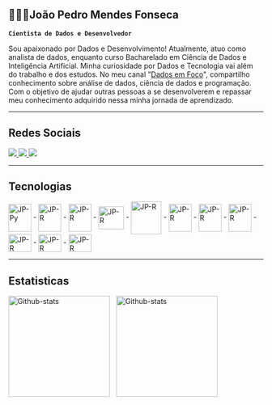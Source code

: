 ## 🧑🏾‍💻João Pedro Mendes Fonseca

**`Cientista de Dados e Desenvolvedor`**

Sou apaixonado por Dados e Desenvolvimento!
Atualmente, atuo como analista de dados, enquanto curso Bacharelado em Ciência de Dados e Inteligência Artificial.
Minha curiosidade por Dados e Tecnologia vai além do trabalho e dos estudos. No meu canal "[Dados em Foco](https://www.youtube.com/@dados_em_foco)", compartilho conhecimento sobre análise de dados, ciência de dados e programação. Com o objetivo de ajudar outras pessoas a se desenvolverem e repassar meu conhecimento adquirido nessa minha jornada de aprendizado.

---

## Redes Sociais

<div>
<a href = "https://www.linkedin.com/in/jo%C3%A3o-pedro-mendes-fonseca-864455219 " target="_blank"><img src="https://img.shields.io/badge/LinkedIn-0077B5?style=for-the-badge&logo=linkedin&logoColor=white" target="">
</a>
<a href="http://www.youtube.com/@dados_em_foco" target="_blank"><img src="https://img.shields.io/badge/YouTube-FF0000?style=for-the-badge&logo=youtube&logoColor=white" target="_blank">
</a>
<a href="jmendesfonseca7@gmail.com" target="_blank"><img src="https://img.shields.io/badge/Gmail-D14836?style=for-the-badge&logo=gmail&logoColor=white" target="_blank">
</a>
</div>

---

## Tecnologias

<div style="display: inline_block">
  <img align="center" alt="JP-Py" height="55" width="45" src="https://cdn.jsdelivr.net/gh/devicons/devicon@latest/icons/python/python-original.svg"> -
  <img align="center" alt="JP-R" height="55" width="45" src="https://cdn.jsdelivr.net/gh/devicons/devicon@latest/icons/r/r-original.svg"> -
  <img align="center" alt="JP-R" height="55" width="45" src="https://cdn.jsdelivr.net/gh/devicons/devicon@latest/icons/jupyter/jupyter-original-wordmark.svg"> - 
  <img align="center" alt="JP-R" height="45" width="50" src="https://cdn.freelogovectors.net/wp-content/uploads/2023/11/power-bi-logo-freelogovectors.net_.png"> - 
  <img align="center" alt="JP-R" height="65" width="60" src="https://static.vecteezy.com/system/resources/previews/022/100/783/non_2x/microsoft-excel-logo-transparent-free-png.png"> -
  <img align="center" alt="JP-R" height="55" width="45" src="https://cdn.jsdelivr.net/gh/devicons/devicon@latest/icons/mysql/mysql-original-wordmark.svg"> -
  <img align="center" alt="JP-R" height="55" width="45" src="https://cdn.jsdelivr.net/gh/devicons/devicon@latest/icons/microsoftsqlserver/microsoftsqlserver-plain-wordmark.svg"> -
  <img align="center" alt="JP-R" height="55" width="45" src="https://cdn.jsdelivr.net/gh/devicons/devicon@latest/icons/amazonwebservices/amazonwebservices-plain-wordmark.svg"> -
  <img align="center" alt="JP-R" height="35" width="45" src="https://cdn.jsdelivr.net/gh/devicons/devicon@latest/icons/figma/figma-original.svg"> - 
  <img align="center" alt="JP-R" height="35" width="45" src="https://cdn.jsdelivr.net/gh/devicons/devicon@latest/icons/html5/html5-original.svg"> - 
  <img align="center" alt="JP-R" height="35" width="45" src="https://cdn.jsdelivr.net/gh/devicons/devicon@latest/icons/css3/css3-original.svg"> 
</div>

---

## Estatisticas
<p>
  <img 
    align="left" 
    alt="Github-stats" 
    height="200"
    style ="padding-right: 10px;" 
    src="https://github-readme-stats.vercel.app/api?username=JP-1077&show_icons=true&theme=gruvbox&custom_title=Commits"
  />
  <img 
    align="left" 
    alt="Github-stats" 
    height="200"
    style ="padding-right: 10px;" 
    src="https://github-readme-stats.vercel.app/api/top-langs/?username=JP-1077&theme=gruvbox&custom_title=Tecnologias"
  />

<!---
JP-1077/JP-1077 is a ✨ special ✨ repository because its `README.md` (this file) appears on your GitHub profile.
You can click the Preview link to take a look at your changes.
--->
